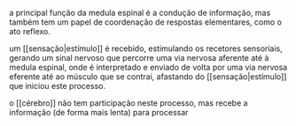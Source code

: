 a principal função da medula espinal é a condução de informação, mas também tem um papel de coordenação de respostas elementares, como o ato reflexo.


um [[sensação|estímulo]] é recebido, estimulando os recetores sensoriais, gerando um sinal nervoso que percorre uma via nervosa aferente até à medula espinal, onde é interpretado e enviado de volta por uma via nervosa eferente até ao músculo que se contrai, afastando do [[sensação|estímulo]] que iniciou este processo. 

o [[cérebro]] não tem participação neste processo, mas recebe a informação (de forma mais lenta) para processar